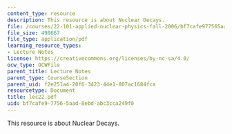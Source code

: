 ```yaml
---
content_type: resource
description: This resource is about Nuclear Decays.
file: /courses/22-101-applied-nuclear-physics-fall-2006/bf7cafe977565aad8ebdabc3cca249f0_lec22.pdf
file_size: 498667
file_type: application/pdf
learning_resource_types:
- Lecture Notes
license: https://creativecommons.org/licenses/by-nc-sa/4.0/
ocw_type: OCWFile
parent_title: Lecture Notes
parent_type: CourseSection
parent_uid: f2e251a4-20f6-3423-44e1-807ac1684fca
resourcetype: Document
title: lec22.pdf
uid: bf7cafe9-7756-5aad-8ebd-abc3cca249f0
---
```

This resource is about Nuclear Decays.